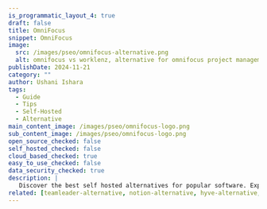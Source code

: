 ```yaml
---
is_programmatic_layout_4: true
draft: false
title: OmniFocus
snippet: OmniFocus
image:
  src: /images/pseo/omnifocus-alternative.png
  alt: omnifocus vs worklenz, alternative for omnifocus project managemet tool, task management, resource management, productivity, self-hosted
publishDate: 2024-11-21
category: ""
author: Ushani Ishara
tags:
  - Guide
  - Tips
  - Self-Hosted
  - Alternative
main_content_image: /images/pseo/omnifocus-logo.png
sub_content_image: /images/pseo/omnifocus-logo.png
open_source_checked: false
self_hosted_checked: false
cloud_based_checked: true
easy_to_use_checked: false
data_security_checked: true
description: |
   Discover the best self hosted alternatives for popular software. Explore our comprehensive guides and find the perfect solution for your needs today.
related: [teamleader-alternative, notion-alternative, hyve-alternative, workamajig-alternative]
---
```

